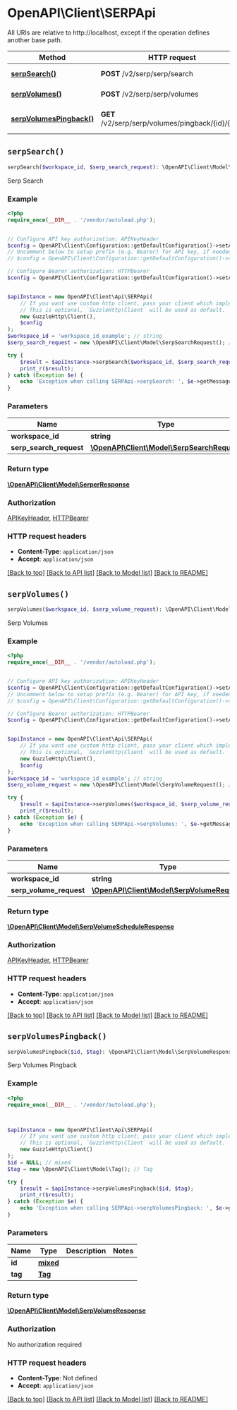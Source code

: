 # OpenAPI\Client\SERPApi

All URIs are relative to http://localhost, except if the operation defines another base path.

| Method | HTTP request | Description |
| ------------- | ------------- | ------------- |
| [**serpSearch()**](SERPApi.md#serpSearch) | **POST** /v2/serp/serp/search | Serp Search |
| [**serpVolumes()**](SERPApi.md#serpVolumes) | **POST** /v2/serp/serp/volumes | Serp Volumes |
| [**serpVolumesPingback()**](SERPApi.md#serpVolumesPingback) | **GET** /v2/serp/serp/volumes/pingback/{id}/{tag} | Serp Volumes Pingback |


## `serpSearch()`

```php
serpSearch($workspace_id, $serp_search_request): \OpenAPI\Client\Model\SerperResponse
```

Serp Search

### Example

```php
<?php
require_once(__DIR__ . '/vendor/autoload.php');


// Configure API key authorization: APIKeyHeader
$config = OpenAPI\Client\Configuration::getDefaultConfiguration()->setApiKey('Api-Key', 'YOUR_API_KEY');
// Uncomment below to setup prefix (e.g. Bearer) for API key, if needed
// $config = OpenAPI\Client\Configuration::getDefaultConfiguration()->setApiKeyPrefix('Api-Key', 'Bearer');

// Configure Bearer authorization: HTTPBearer
$config = OpenAPI\Client\Configuration::getDefaultConfiguration()->setAccessToken('YOUR_ACCESS_TOKEN');


$apiInstance = new OpenAPI\Client\Api\SERPApi(
    // If you want use custom http client, pass your client which implements `GuzzleHttp\ClientInterface`.
    // This is optional, `GuzzleHttp\Client` will be used as default.
    new GuzzleHttp\Client(),
    $config
);
$workspace_id = 'workspace_id_example'; // string
$serp_search_request = new \OpenAPI\Client\Model\SerpSearchRequest(); // \OpenAPI\Client\Model\SerpSearchRequest

try {
    $result = $apiInstance->serpSearch($workspace_id, $serp_search_request);
    print_r($result);
} catch (Exception $e) {
    echo 'Exception when calling SERPApi->serpSearch: ', $e->getMessage(), PHP_EOL;
}
```

### Parameters

| Name | Type | Description  | Notes |
| ------------- | ------------- | ------------- | ------------- |
| **workspace_id** | **string**|  | |
| **serp_search_request** | [**\OpenAPI\Client\Model\SerpSearchRequest**](../Model/SerpSearchRequest.md)|  | |

### Return type

[**\OpenAPI\Client\Model\SerperResponse**](../Model/SerperResponse.md)

### Authorization

[APIKeyHeader](../../README.md#APIKeyHeader), [HTTPBearer](../../README.md#HTTPBearer)

### HTTP request headers

- **Content-Type**: `application/json`
- **Accept**: `application/json`

[[Back to top]](#) [[Back to API list]](../../README.md#endpoints)
[[Back to Model list]](../../README.md#models)
[[Back to README]](../../README.md)

## `serpVolumes()`

```php
serpVolumes($workspace_id, $serp_volume_request): \OpenAPI\Client\Model\SerpVolumeScheduleResponse
```

Serp Volumes

### Example

```php
<?php
require_once(__DIR__ . '/vendor/autoload.php');


// Configure API key authorization: APIKeyHeader
$config = OpenAPI\Client\Configuration::getDefaultConfiguration()->setApiKey('Api-Key', 'YOUR_API_KEY');
// Uncomment below to setup prefix (e.g. Bearer) for API key, if needed
// $config = OpenAPI\Client\Configuration::getDefaultConfiguration()->setApiKeyPrefix('Api-Key', 'Bearer');

// Configure Bearer authorization: HTTPBearer
$config = OpenAPI\Client\Configuration::getDefaultConfiguration()->setAccessToken('YOUR_ACCESS_TOKEN');


$apiInstance = new OpenAPI\Client\Api\SERPApi(
    // If you want use custom http client, pass your client which implements `GuzzleHttp\ClientInterface`.
    // This is optional, `GuzzleHttp\Client` will be used as default.
    new GuzzleHttp\Client(),
    $config
);
$workspace_id = 'workspace_id_example'; // string
$serp_volume_request = new \OpenAPI\Client\Model\SerpVolumeRequest(); // \OpenAPI\Client\Model\SerpVolumeRequest

try {
    $result = $apiInstance->serpVolumes($workspace_id, $serp_volume_request);
    print_r($result);
} catch (Exception $e) {
    echo 'Exception when calling SERPApi->serpVolumes: ', $e->getMessage(), PHP_EOL;
}
```

### Parameters

| Name | Type | Description  | Notes |
| ------------- | ------------- | ------------- | ------------- |
| **workspace_id** | **string**|  | |
| **serp_volume_request** | [**\OpenAPI\Client\Model\SerpVolumeRequest**](../Model/SerpVolumeRequest.md)|  | |

### Return type

[**\OpenAPI\Client\Model\SerpVolumeScheduleResponse**](../Model/SerpVolumeScheduleResponse.md)

### Authorization

[APIKeyHeader](../../README.md#APIKeyHeader), [HTTPBearer](../../README.md#HTTPBearer)

### HTTP request headers

- **Content-Type**: `application/json`
- **Accept**: `application/json`

[[Back to top]](#) [[Back to API list]](../../README.md#endpoints)
[[Back to Model list]](../../README.md#models)
[[Back to README]](../../README.md)

## `serpVolumesPingback()`

```php
serpVolumesPingback($id, $tag): \OpenAPI\Client\Model\SerpVolumeResponse
```

Serp Volumes Pingback

### Example

```php
<?php
require_once(__DIR__ . '/vendor/autoload.php');



$apiInstance = new OpenAPI\Client\Api\SERPApi(
    // If you want use custom http client, pass your client which implements `GuzzleHttp\ClientInterface`.
    // This is optional, `GuzzleHttp\Client` will be used as default.
    new GuzzleHttp\Client()
);
$id = NULL; // mixed
$tag = new \OpenAPI\Client\Model\Tag(); // Tag

try {
    $result = $apiInstance->serpVolumesPingback($id, $tag);
    print_r($result);
} catch (Exception $e) {
    echo 'Exception when calling SERPApi->serpVolumesPingback: ', $e->getMessage(), PHP_EOL;
}
```

### Parameters

| Name | Type | Description  | Notes |
| ------------- | ------------- | ------------- | ------------- |
| **id** | [**mixed**](../Model/.md)|  | |
| **tag** | [**Tag**](../Model/.md)|  | |

### Return type

[**\OpenAPI\Client\Model\SerpVolumeResponse**](../Model/SerpVolumeResponse.md)

### Authorization

No authorization required

### HTTP request headers

- **Content-Type**: Not defined
- **Accept**: `application/json`

[[Back to top]](#) [[Back to API list]](../../README.md#endpoints)
[[Back to Model list]](../../README.md#models)
[[Back to README]](../../README.md)
